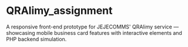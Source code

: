# QRAlimy_assignment
A responsive front-end prototype for JEJECOMMS' QRAlimy service — showcasing mobile business card features with interactive elements and PHP backend simulation.
